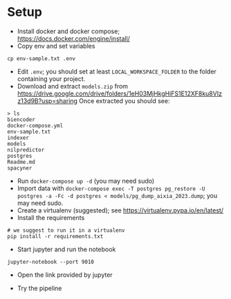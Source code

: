 # Setup

- Install docker and docker compose; https://docs.docker.com/engine/install/
- Copy env and set variables
```
cp env-sample.txt .env
```
- Edit `.env`; you should set at least `LOCAL_WORKSPACE_FOLDER` to the folder containing your project.
- Download and extract `models.zip` from https://drive.google.com/drive/folders/1eH03MjHkgHiFS1E12XF8ku8VIzz13d9B?usp=sharing
Once extracted you should see:
```
> ls
biencoder
docker-compose.yml
env-sample.txt
indexer
models
nilpredictor
postgres
Readme.md
spacyner
```
- Run `docker-compose up -d` (you may need sudo)
- Import data with `docker-compose exec -T postgres pg_restore -U postgres -a -Fc -d postgres < models/pg_dump_aixia_2023.dump`; you may need sudo.
- Create a virtualenv (suggested); see https://virtualenv.pypa.io/en/latest/
- Install the requirements
```
# we suggest to run it in a virtualenv
pip install -r requirements.txt
```
- Start jupyter and run the notebook
```
jupyter-notebook --port 9010
```
- Open the link provided by jupyter

- Try the pipeline

